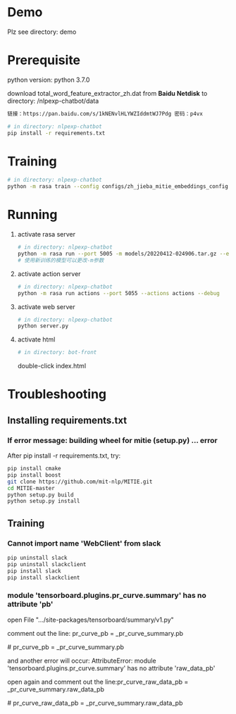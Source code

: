 # Demo

Plz see directory: demo

# Prerequisite

python version: python 3.7.0

download total_word_feature_extractor_zh.dat from **Baidu Netdisk** to directory: /nlpexp-chatbot/data

```bash
链接：https://pan.baidu.com/s/1kNENvlHLYWZIddmtWJ7Pdg 密码：p4vx
```

```bash
# in directory: nlpexp-chatbot
pip install -r requirements.txt
```

# Training

```bash
# in directory: nlpexp-chatbot
python -m rasa train --config configs/zh_jieba_mitie_embeddings_config.yml --domain configs/domain.yml --data data/
```

# Running

1. activate rasa server

   ```bash
   # in directory: nlpexp-chatbot
   python -m rasa run --port 5005 -m models/20220412-024906.tar.gz --endpoints configs/endpoints.yml --credentials configs/credentials.yml --debug --cors "*"
   # 使用新训练的模型可以更改-m参数
   ```

2. activate action server

   ```bash
   # in directory: nlpexp-chatbot
   python -m rasa run actions --port 5055 --actions actions --debug
   ```

3. activate web server

   ```bash
   # in directory: nlpexp-chatbot
   python server.py
   ```

4. activate html
   ```bash
   # in directory: bot-front
   ```
   double-click index.html


# Troubleshooting

## Installing requirements.txt

### If error message: building wheel for mitie (setup.py) ... error

After pip install -r requirements.txt, try:


   ```bash
pip install cmake
pip install boost
git clone https://github.com/mit-nlp/MITIE.git
cd MITIE-master
python setup.py build
python setup.py install
   ```

## Training

### Cannot import name 'WebClient' from slack

```bash
pip uninstall slack
pip uninstall slackclient
pip install slack
pip install slackclient
```

### module 'tensorboard.plugins.pr_curve.summary' has no attribute 'pb'

open File ".../site-packages/tensorboard/summary/v1.py"

comment out the line: pr_curve_pb = _pr_curve_summary.pb

\# pr_curve_pb = _pr_curve_summary.pb

and another error will occur: AttributeError: module 'tensorboard.plugins.pr_curve.summary' has no attribute 'raw_data_pb'

open again and comment out the line:pr_curve_raw_data_pb = _pr_curve_summary.raw_data_pb

\# pr_curve_raw_data_pb = _pr_curve_summary.raw_data_pb

